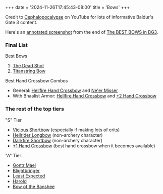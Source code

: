 +++
date = '2024-11-26T17:45:43-08:00'
title = 'Bows'
+++


Credit to [Cephalopocalypse](https://www.youtube.com/@Cephalopocalypse) on YouTube for lots of informative Baldur's Gate 3 content.

Here's an [annotated screenshot](Cephalopocalypse%20final%20bows%20annotated.png) from the end of [The BEST BOWS in BG3](https://www.youtube.com/watch?v=otTGzNc4xXw).

### Final List

Best Bows

1. [The Dead Shot](https://bg3.wiki/wiki/The_Dead_Shot)
1. [Titanstring Bow](https://bg3.wiki/wiki/Titanstring_Bow)

Best Hand Crossbow Combos

* General: [Hellfire Hand Crossbow](https://bg3.wiki/wiki/Hellfire_Hand_Crossbow) and [Ne'er Misser](https://bg3.wiki/wiki/Ne%27er_Misser)
* With Bhaalist Armor: [Hellfire Hand Crossbow](https://bg3.wiki/wiki/Hellfire_Hand_Crossbow) and [+2 Hand Crossbow](https://bg3.wiki/wiki/Hand_Crossbow_%2B2)

### The rest of the top tiers

"S" Tier

* [Vicious Shortbow](https://bg3.wiki/wiki/Vicious_Shortbow) (especially if making lots of crits)
* [Hellrider Longbow](https://bg3.wiki/wiki/Hellrider_Longbow) (non-archery character)
* [Darkfire Shortbow](https://bg3.wiki/wiki/Darkfire_Shortbow) (non-archery character)
* [+1 Hand Crossbow](https://bg3.wiki/wiki/Hand_Crossbow_%2B1) (best hand crossbow when it becomes available)

"A" Tier

* [Gontr Mael](https://bg3.wiki/wiki/Gontr_Mael)
* [Blightbringer](https://bg3.wiki/wiki/Blightbringer)
* [Least Expected](https://bg3.wiki/wiki/Least_Expected)
* [Harold](https://bg3.wiki/wiki/Harold)
* [Bow of the Banshee](https://bg3.wiki/wiki/Bow_of_the_Banshee)
